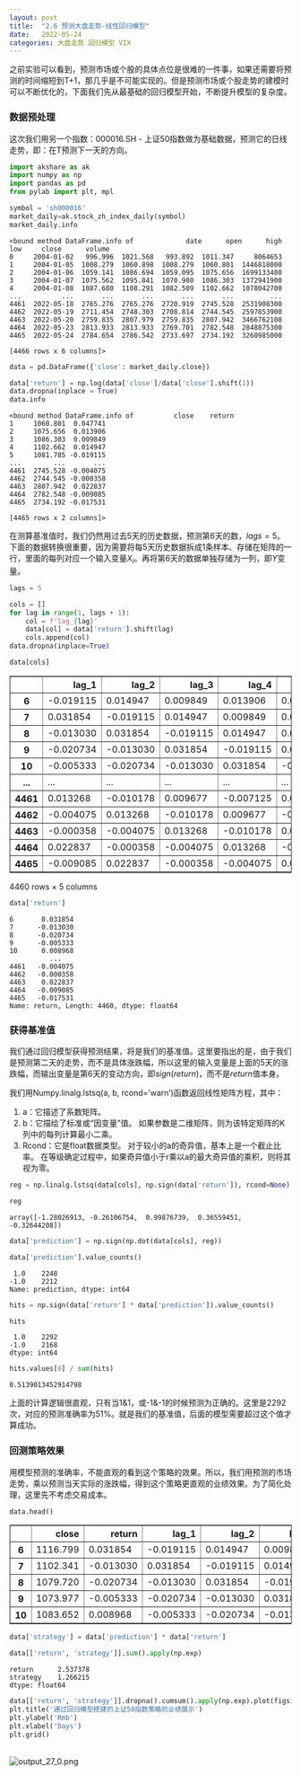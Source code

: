 ```yaml
---
layout: post
title:  "2.6 预测大盘走势-线性回归模型"
date:   2022-05-24
categories: 大盘走势 回归模型 VIX
---
```



之前实验可以看到，预测市场或个股的具体点位是很难的一件事，如果还需要将预测的时间缩短到T+1，那几乎是不可能实现的。但是预测市场或个股走势的建模时可以不断优化的，下面我们先从最基础的回归模型开始，不断提升模型的复杂度。


### 数据预处理


这次我们用另一个指数：000016.SH - 上证50指数做为基础数据，预测它的日线走势，即：在T预测下一天的方向。


```python
import akshare as ak
import numpy as np
import pandas as pd
from pylab import plt, mpl
```


```python
symbol = 'sh000016'
market_daily=ak.stock_zh_index_daily(symbol)
market_daily.info
```


    <bound method DataFrame.info of             date      open      high       low     close      volume
    0     2004-01-02   996.996  1021.568   993.892  1011.347     8064653
    1     2004-01-05  1008.279  1060.898  1008.279  1060.801  1446818000
    2     2004-01-06  1059.141  1086.694  1059.095  1075.656  1699133400
    3     2004-01-07  1075.562  1095.841  1070.980  1086.303  1372941900
    4     2004-01-08  1087.680  1108.291  1082.509  1102.662  1078042700
    ...          ...       ...       ...       ...       ...         ...
    4461  2022-05-18  2765.276  2765.276  2720.919  2745.528  2531908300
    4462  2022-05-19  2711.454  2748.303  2708.814  2744.545  2597853900
    4463  2022-05-20  2759.835  2807.979  2759.835  2807.942  3466762100
    4464  2022-05-23  2813.933  2813.933  2769.701  2782.548  2848875300
    4465  2022-05-24  2784.654  2786.542  2733.697  2734.192  3260985000
    
    [4466 rows x 6 columns]>


```python
data = pd.DataFrame({'close': market_daily.close})
```


```python
data['return'] = np.log(data['close']/data['close'].shift(1))
data.dropna(inplace = True)
data.info
```


    <bound method DataFrame.info of          close    return
    1     1060.801  0.047741
    2     1075.656  0.013906
    3     1086.303  0.009849
    4     1102.662  0.014947
    5     1081.785 -0.019115
    ...        ...       ...
    4461  2745.528 -0.004075
    4462  2744.545 -0.000358
    4463  2807.942  0.022837
    4464  2782.548 -0.009085
    4465  2734.192 -0.017531
    
    [4465 rows x 2 columns]>


在测算基准值时，我们仍然用过去5天的历史数据，预测第6天的数，$lags = 5$。下面的数据转换很重要，因为需要将每5天历史数据拆成1条样本、存储在矩阵的一行，里面的每列对应一个输入变量$X_i$。再将第6天的数据单独存储为一列，即$Y$变量。


```python
lags = 5
```


```python
cols = []
for lag in range(1, lags + 1):
    col = f'lag_{lag}'
    data[col] = data['return'].shift(lag)
    cols.append(col)
data.dropna(inplace=True)
```


```python
data[cols]
```


<div>
<style scoped>
    .dataframe tbody tr th:only-of-type {
        vertical-align: middle;
    }

    .dataframe tbody tr th {
        vertical-align: top;
    }

    .dataframe thead th {
        text-align: right;
    }
</style>
<table border="1" class="dataframe">
  <thead>
    <tr style="text-align: right;">
      <th></th>
      <th>lag_1</th>
      <th>lag_2</th>
      <th>lag_3</th>
      <th>lag_4</th>
      <th>lag_5</th>
    </tr>
  </thead>
  <tbody>
    <tr>
      <th>6</th>
      <td>-0.019115</td>
      <td>0.014947</td>
      <td>0.009849</td>
      <td>0.013906</td>
      <td>0.047741</td>
    </tr>
    <tr>
      <th>7</th>
      <td>0.031854</td>
      <td>-0.019115</td>
      <td>0.014947</td>
      <td>0.009849</td>
      <td>0.013906</td>
    </tr>
    <tr>
      <th>8</th>
      <td>-0.013030</td>
      <td>0.031854</td>
      <td>-0.019115</td>
      <td>0.014947</td>
      <td>0.009849</td>
    </tr>
    <tr>
      <th>9</th>
      <td>-0.020734</td>
      <td>-0.013030</td>
      <td>0.031854</td>
      <td>-0.019115</td>
      <td>0.014947</td>
    </tr>
    <tr>
      <th>10</th>
      <td>-0.005333</td>
      <td>-0.020734</td>
      <td>-0.013030</td>
      <td>0.031854</td>
      <td>-0.019115</td>
    </tr>
    <tr>
      <th>...</th>
      <td>...</td>
      <td>...</td>
      <td>...</td>
      <td>...</td>
      <td>...</td>
    </tr>
    <tr>
      <th>4461</th>
      <td>0.013268</td>
      <td>-0.010178</td>
      <td>0.009677</td>
      <td>-0.007125</td>
      <td>0.008375</td>
    </tr>
    <tr>
      <th>4462</th>
      <td>-0.004075</td>
      <td>0.013268</td>
      <td>-0.010178</td>
      <td>0.009677</td>
      <td>-0.007125</td>
    </tr>
    <tr>
      <th>4463</th>
      <td>-0.000358</td>
      <td>-0.004075</td>
      <td>0.013268</td>
      <td>-0.010178</td>
      <td>0.009677</td>
    </tr>
    <tr>
      <th>4464</th>
      <td>0.022837</td>
      <td>-0.000358</td>
      <td>-0.004075</td>
      <td>0.013268</td>
      <td>-0.010178</td>
    </tr>
    <tr>
      <th>4465</th>
      <td>-0.009085</td>
      <td>0.022837</td>
      <td>-0.000358</td>
      <td>-0.004075</td>
      <td>0.013268</td>
    </tr>
  </tbody>
</table>
<p>4460 rows × 5 columns</p>
</div>


```python
data['return']
```


    6       0.031854
    7      -0.013030
    8      -0.020734
    9      -0.005333
    10      0.008968
              ...   
    4461   -0.004075
    4462   -0.000358
    4463    0.022837
    4464   -0.009085
    4465   -0.017531
    Name: return, Length: 4460, dtype: float64


### 获得基准值


我们通过回归模型获得预测结果，将是我们的基准值。这里要指出的是，由于我们是预测第二天的走势，而不是具体涨跌幅，所以这里的输入变量是上面的5天的涨跌幅，而输出变量是第6天的变动方向，即$sign(return)$，而不是$return$值本身。 


我们用Numpy.linalg.lstsq(a, b, rcond=’warn’)函数返回线性矩阵方程，其中：

1. a：它描述了系数矩阵。
2. b：它描绘了标准或“因变量”值。 如果参数是二维矩阵，则为该特定矩阵的K列中的每列计算最小二乘。
3. Rcond：它是float数据类型。 对于较小的a的奇异值，基本上是一个截止比率。 在等级确定过程中，如果奇异值小于r乘以a的最大奇异值的乘积，则将其视为零。


```python
reg = np.linalg.lstsq(data[cols], np.sign(data['return']), rcond=None)[0]
```


```python
reg
```


    array([-1.28026913, -0.26106754,  0.99876739,  0.36559451, -0.32644208])


```python
data['prediction'] = np.sign(np.dot(data[cols], reg))
```


```python
data['prediction'].value_counts()
```


     1.0    2248
    -1.0    2212
    Name: prediction, dtype: int64


```python
hits = np.sign(data['return'] * data['prediction']).value_counts()
```

```python
hits
```


     1.0    2292
    -1.0    2168
    dtype: int64


```python
hits.values[0] / sum(hits)
```


    0.5139013452914798


上面的计算逻辑很直观，只有当1&1，或-1&-1的时候预测为正确的。这里是2292次，对应的预测准确率为51%。就是我们的基准值，后面的模型需要超过这个值才算成功。


### 回测策略效果


用模型预测的准确率，不能直观的看到这个策略的效果。所以，我们用预测的市场走势，乘以预测当天实际的涨跌幅，得到这个策略更直观的业绩效果。为了简化处理，这里先不考虑交易成本。


```python
data.head()
```


<div>
<style scoped>
    .dataframe tbody tr th:only-of-type {
        vertical-align: middle;
    }

    .dataframe tbody tr th {
        vertical-align: top;
    }
    
    .dataframe thead th {
        text-align: right;
    }
</style>
<table border="1" class="dataframe">
  <thead>
    <tr style="text-align: right;">
      <th></th>
      <th>close</th>
      <th>return</th>
      <th>lag_1</th>
      <th>lag_2</th>
      <th>lag_3</th>
      <th>lag_4</th>
      <th>lag_5</th>
      <th>prediction</th>
    </tr>
  </thead>
  <tbody>
    <tr>
      <th>6</th>
      <td>1116.799</td>
      <td>0.031854</td>
      <td>-0.019115</td>
      <td>0.014947</td>
      <td>0.009849</td>
      <td>0.013906</td>
      <td>0.047741</td>
      <td>1.0</td>
    </tr>
    <tr>
      <th>7</th>
      <td>1102.341</td>
      <td>-0.013030</td>
      <td>0.031854</td>
      <td>-0.019115</td>
      <td>0.014947</td>
      <td>0.009849</td>
      <td>0.013906</td>
      <td>-1.0</td>
    </tr>
    <tr>
      <th>8</th>
      <td>1079.720</td>
      <td>-0.020734</td>
      <td>-0.013030</td>
      <td>0.031854</td>
      <td>-0.019115</td>
      <td>0.014947</td>
      <td>0.009849</td>
      <td>-1.0</td>
    </tr>
    <tr>
      <th>9</th>
      <td>1073.977</td>
      <td>-0.005333</td>
      <td>-0.020734</td>
      <td>-0.013030</td>
      <td>0.031854</td>
      <td>-0.019115</td>
      <td>0.014947</td>
      <td>1.0</td>
    </tr>
    <tr>
      <th>10</th>
      <td>1083.652</td>
      <td>0.008968</td>
      <td>-0.005333</td>
      <td>-0.020734</td>
      <td>-0.013030</td>
      <td>0.031854</td>
      <td>-0.019115</td>
      <td>1.0</td>
    </tr>
  </tbody>
</table>
</div>


```python
data['strategy'] = data['prediction'] * data['return']
```

```python
data[['return', 'strategy']].sum().apply(np.exp)
```


    return      2.537378
    strategy    1.266215
    dtype: float64


```python
data[['return', 'strategy']].dropna().cumsum().apply(np.exp).plot(figsize=(10, 6))
plt.title('通过回归模型搭建的上证50指数策略的业绩展示')
plt.ylabel('Rmb')
plt.xlabel('Days')
plt.grid()
```

​    
![output_27_0.png](https://s2.loli.net/2022/05/26/bZI7dV1r89A2yjN.png)
​    